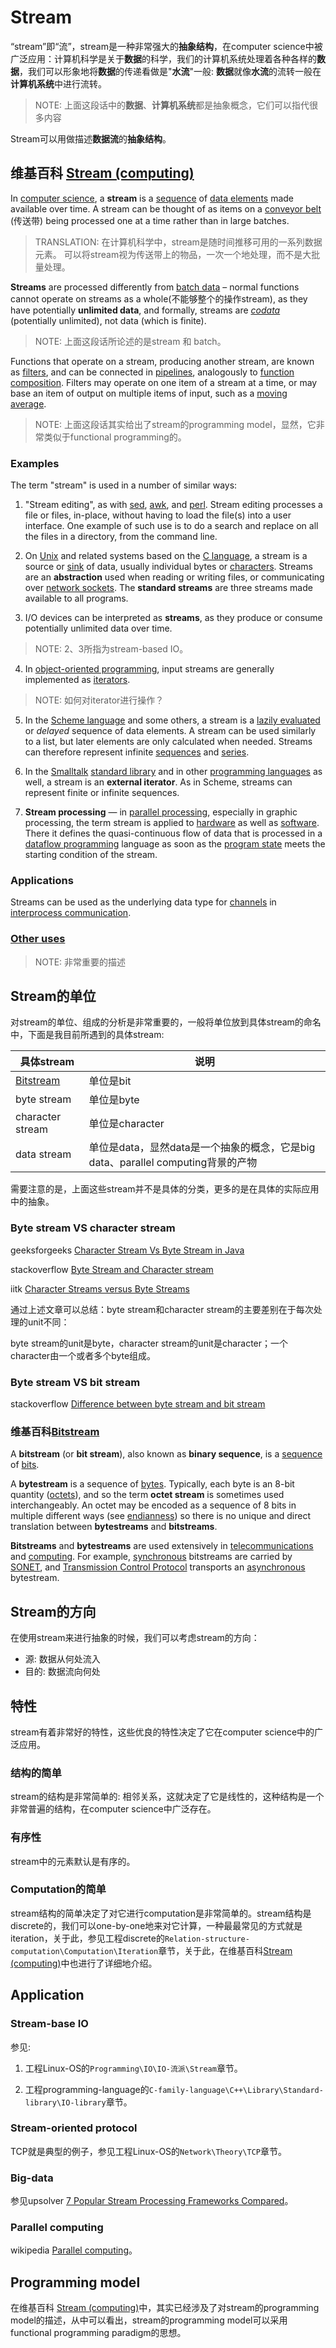 # Stream

“stream”即“流”，stream是一种非常强大的**抽象结构**，在computer science中被广泛应用：计算机科学是关于**数据**的科学，我们的计算机系统处理着各种各样的**数据**，我们可以形象地将**数据**的传递看做是"**水流**"一般: **数据**就像**水流**的流转一般在**计算机系统**中进行流转。

> NOTE: 上面这段话中的**数据**、**计算机系统**都是抽象概念，它们可以指代很多内容

Stream可以用做描述**数据流**的**抽象结构**。



## 维基百科 [Stream (computing)](https://en.wikipedia.org/wiki/Stream_(computing))

In [computer science](https://en.wikipedia.org/wiki/Computer_science), a **stream** is a [sequence](https://en.wikipedia.org/wiki/Sequence) of [data elements](https://en.wikipedia.org/wiki/Data_element) made available over time. A stream can be thought of as items on a [conveyor belt](https://en.wikipedia.org/wiki/Conveyor_belt) (传送带) being processed one at a time rather than in large batches.

> TRANSLATION: 在计算机科学中，stream是随时间推移可用的一系列数据元素。 可以将stream视为传送带上的物品，一次一个地处理，而不是大批量处理。

**Streams** are processed differently from [batch data](https://en.wikipedia.org/wiki/Batch_processing) – normal functions cannot operate on streams as a whole(不能够整个的操作stream), as they have potentially **unlimited data**, and formally, streams are [*codata*](https://en.wikipedia.org/wiki/Codata_(computer_science)) (potentially unlimited), not data (which is finite). 

> NOTE: 上面这段话所论述的是stream 和 batch。

Functions that operate on a stream, producing another stream, are known as [filters](https://en.wikipedia.org/wiki/Filter_(software)), and can be connected in [pipelines](https://en.wikipedia.org/wiki/Pipeline_(computing)), analogously to [function composition](https://en.wikipedia.org/wiki/Function_composition_(computer_science)). Filters may operate on one item of a stream at a time, or may base an item of output on multiple items of input, such as a [moving average](https://en.wikipedia.org/wiki/Moving_average).

> NOTE: 上面这段话其实给出了stream的programming model，显然，它非常类似于functional programming的。

### Examples

The term "stream" is used in a number of similar ways:

1) "Stream editing", as with [sed](https://en.wikipedia.org/wiki/Sed), [awk](https://en.wikipedia.org/wiki/Awk), and [perl](https://en.wikipedia.org/wiki/Perl). Stream editing processes a file or files, in-place, without having to load the file(s) into a user interface. One example of such use is to do a search and replace on all the files in a directory, from the command line.

2) On [Unix](https://en.wikipedia.org/wiki/Unix) and related systems based on the [C language](https://en.wikipedia.org/wiki/C_(programming_language)), a stream is a source or [sink](https://en.wikipedia.org/wiki/Sink_(computing)) of data, usually individual bytes or [characters](https://en.wikipedia.org/wiki/Character_(computing)). Streams are an **abstraction** used when reading or writing files, or communicating over [network sockets](https://en.wikipedia.org/wiki/Network_socket). The **standard streams** are three streams made available to all programs.

3) I/O devices can be interpreted as **streams**, as they produce or consume potentially unlimited data over time.

> NOTE: 2、3所指为stream-based IO。

4) In [object-oriented programming](https://en.wikipedia.org/wiki/Object-oriented_programming), input streams are generally implemented as [iterators](https://en.wikipedia.org/wiki/Iterator).

> NOTE: 如何对iterator进行操作？

5) In the [Scheme language](https://en.wikipedia.org/wiki/Scheme_(programming_language)) and some others, a stream is a [lazily evaluated](https://en.wikipedia.org/wiki/Lazy_evaluation) or *delayed* sequence of data elements. A stream can be used similarly to a list, but later elements are only calculated when needed. Streams can therefore represent infinite [sequences](https://en.wikipedia.org/wiki/Sequence) and [series](https://en.wikipedia.org/wiki/Series_(mathematics)). 

6) In the [Smalltalk](https://en.wikipedia.org/wiki/Smalltalk) [standard library](https://en.wikipedia.org/wiki/Standard_library) and in other [programming languages](https://en.wikipedia.org/wiki/Programming_language) as well, a stream is an **external iterator**. As in Scheme, streams can represent finite or infinite sequences.

7) **Stream processing** — in [parallel processing](https://en.wikipedia.org/wiki/Parallel_computing), especially in graphic processing, the term stream is applied to [hardware](https://en.wikipedia.org/wiki/Computer_hardware) as well as [software](https://en.wikipedia.org/wiki/Software). There it defines the quasi-continuous flow of data that is processed in a [dataflow programming](https://en.wikipedia.org/wiki/Dataflow_programming) language as soon as the [program state](https://en.wikipedia.org/wiki/Program_state) meets the starting condition of the stream.

### Applications

Streams can be used as the underlying data type for [channels](https://en.wikipedia.org/wiki/Channel_(programming)) in [interprocess communication](https://en.wikipedia.org/wiki/Interprocess_communication).

### [Other uses](https://en.wikipedia.org/wiki/Stream_(computing)#Other_uses)

> NOTE: 非常重要的描述

## Stream的单位

对stream的单位、组成的分析是非常重要的，一般将单位放到具体stream的命名中，下面是我目前所遇到的具体stream: 

| 具体stream                                           | 说明                                                         |
| ---------------------------------------------------- | ------------------------------------------------------------ |
| [Bitstream](https://en.wikipedia.org/wiki/Bitstream) | 单位是bit                                                    |
| byte stream                                          | 单位是byte                                                   |
| character stream                                     | 单位是character                                              |
| data stream                                          | 单位是data，显然data是一个抽象的概念，它是big data、parallel computing背景的产物 |

需要注意的是，上面这些stream并不是具体的分类，更多的是在具体的实际应用中的抽象。

### Byte stream VS character stream

geeksforgeeks [Character Stream Vs Byte Stream in Java](https://www.geeksforgeeks.org/character-stream-vs-byte-stream-java/)

stackoverflow [Byte Stream and Character stream](https://stackoverflow.com/questions/3013996/byte-stream-and-character-stream)

iitk [Character Streams versus Byte Streams](http://www.iitk.ac.in/esc101/05Aug/tutorial/post1.0/converting/charVsByteStreams.html)

通过上述文章可以总结：byte stream和character stream的主要差别在于每次处理的unit不同：

byte stream的unit是byte，character stream的unit是character；一个character由一个或者多个byte组成。

### Byte stream VS bit stream

stackoverflow [Difference between byte stream and bit stream](https://stackoverflow.com/questions/35627938/difference-between-byte-stream-and-bit-stream)

### 维基百科[Bitstream](https://en.wikipedia.org/wiki/Bitstream)

A **bitstream** (or **bit stream**), also known as **binary sequence**, is a [sequence](https://en.wikipedia.org/wiki/Sequence) of [bits](https://en.wikipedia.org/wiki/Bit).

A **bytestream** is a sequence of [bytes](https://en.wikipedia.org/wiki/Byte). Typically, each byte is an 8-bit quantity ([octets](https://en.wikipedia.org/wiki/Octet_(computing))), and so the term **octet stream** is sometimes used interchangeably. An octet may be encoded as a sequence of 8 bits in multiple different ways (see [endianness](https://en.wikipedia.org/wiki/Endianness)) so there is no unique and direct translation between **bytestreams** and **bitstreams**.

**Bitstreams** and **bytestreams** are used extensively in [telecommunications](https://en.wikipedia.org/wiki/Telecommunications) and [computing](https://en.wikipedia.org/wiki/Computing). For example, [synchronous](https://en.wikipedia.org/wiki/Synchronous) bitstreams are carried by [SONET](https://en.wikipedia.org/wiki/SONET), and [Transmission Control Protocol](https://en.wikipedia.org/wiki/Transmission_Control_Protocol) transports an [asynchronous](https://en.wikipedia.org/wiki/Asynchronous_communication) bytestream.





## Stream的方向

在使用stream来进行抽象的时候，我们可以考虑stream的方向：

- 源: 数据从何处流入
- 目的: 数据流向何处

## 特性

stream有着非常好的特性，这些优良的特性决定了它在computer science中的广泛应用。

### 结构的简单

stream的结构是非常简单的: 相邻关系，这就决定了它是线性的，这种结构是一个非常普遍的结构，在computer science中广泛存在。

### 有序性

stream中的元素默认是有序的。

### Computation的简单

stream结构的简单决定了对它进行computation是非常简单的。stream结构是discrete的，我们可以one-by-one地来对它计算，一种最最常见的方式就是iteration，关于此，参见工程discrete的`Relation-structure-computation\Computation\Iteration`章节，关于此，在维基百科[Stream (computing)](https://en.wikipedia.org/wiki/Stream_(computing))中也进行了详细地介绍。



## Application

### Stream-base IO

参见:

1) 工程Linux-OS的`Programming\IO\IO-流派\Stream`章节。

2) 工程programming-language的`C-family-language\C++\Library\Standard-library\IO-library`章节。

### Stream-oriented protocol

TCP就是典型的例子，参见工程Linux-OS的`Network\Theory\TCP`章节。

### Big-data

参见upsolver [7 Popular Stream Processing Frameworks Compared](https://www.upsolver.com/blog/popular-stream-processing-frameworks-compared)。

### Parallel computing

wikipedia [Parallel computing](https://en.wikipedia.org/wiki/Parallel_computing)。



## Programming model

在维基百科 [Stream (computing)](https://en.wikipedia.org/wiki/Stream_(computing))中，其实已经涉及了对stream的programming model的描述，从中可以看出，stream的programming model可以采用functional programming paradigm的思想。